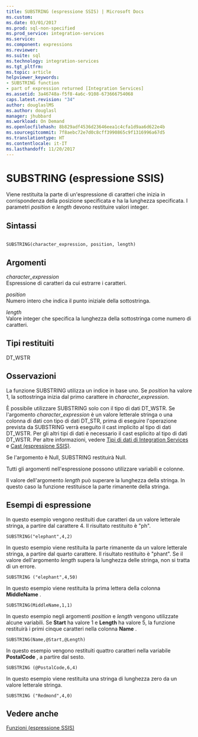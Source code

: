 ```yaml
---
title: SUBSTRING (espressione SSIS) | Microsoft Docs
ms.custom: 
ms.date: 03/01/2017
ms.prod: sql-non-specified
ms.prod_service: integration-services
ms.service: 
ms.component: expressions
ms.reviewer: 
ms.suite: sql
ms.technology: integration-services
ms.tgt_pltfrm: 
ms.topic: article
helpviewer_keywords:
- SUBSTRING function
- part of expression returned [Integration Services]
ms.assetid: 3a46748a-f5f8-4a6c-9108-673666754068
caps.latest.revision: "34"
author: douglaslMS
ms.author: douglasl
manager: jhubbard
ms.workload: On Demand
ms.openlocfilehash: 8b829adf4536d23646eea1c4cfa1d9aa6d622e4b
ms.sourcegitcommit: 7f8aebc72e7d0c8cff3990865c9f1316996a67d5
ms.translationtype: HT
ms.contentlocale: it-IT
ms.lasthandoff: 11/20/2017
---
```

# <a name="substring-ssis-expression"></a>SUBSTRING (espressione SSIS)
  Viene restituita la parte di un'espressione di caratteri che inizia in corrispondenza della posizione specificata e ha la lunghezza specificata. I parametri *position* e *length* devono restituire valori integer.  
  
## <a name="syntax"></a>Sintassi  
  
```  
  
SUBSTRING(character_expression, position, length)  
```  
  
## <a name="arguments"></a>Argomenti  
 *character_expression*  
 Espressione di caratteri da cui estrarre i caratteri.  
  
 *position*  
 Numero intero che indica il punto iniziale della sottostringa.  
  
 *length*  
 Valore integer che specifica la lunghezza della sottostringa come numero di caratteri.  
  
## <a name="result-types"></a>Tipi restituiti  
 DT_WSTR  
  
## <a name="remarks"></a>Osservazioni  
 La funzione SUBSTRING utilizza un indice in base uno. Se *position* ha valore 1, la sottostringa inizia dal primo carattere in *character_expression*.  
  
 È possibile utilizzare SUBSTRING solo con il tipo di dati DT_WSTR. Se l'argomento *character_expression* è un valore letterale stringa o una colonna di dati con tipo di dati DT_STR, prima di eseguire l'operazione prevista da SUBSTRING verrà eseguito il cast implicito al tipo di dati DT_WSTR. Per gli altri tipi di dati è necessario il cast esplicito al tipo di dati DT_WSTR. Per altre informazioni, vedere [Tipi di dati di Integration Services](../../integration-services/data-flow/integration-services-data-types.md) e [Cast &#40;espressione SSIS&#41;](../../integration-services/expressions/cast-ssis-expression.md).  
  
 Se l'argomento è Null, SUBSTRING restituirà Null.  
  
 Tutti gli argomenti nell'espressione possono utilizzare variabili e colonne.  
  
 Il valore dell'argomento *length* può superare la lunghezza della stringa. In questo caso la funzione restituisce la parte rimanente della stringa.  
  
## <a name="expression-examples"></a>Esempi di espressione  
 In questo esempio vengono restituiti due caratteri da un valore letterale stringa, a partire dal carattere 4. Il risultato restituito è "ph".  
  
```  
SUBSTRING("elephant",4,2)  
```  
  
 In questo esempio viene restituita la parte rimanente da un valore letterale stringa, a partire dal quarto carattere. Il risultato restituito è "phant". Se il valore dell'argomento *length* supera la lunghezza delle stringa, non si tratta di un errore.  
  
```  
SUBSTRING ("elephant",4,50)  
```  
  
 In questo esempio viene restituita la prima lettera della colonna **MiddleName** .  
  
```  
SUBSTRING(MiddleName,1,1)  
```  
  
 In questo esempio negli argomenti *position* e *length* vengono utilizzate alcune variabili. Se **Start** ha valore 1 e **Length** ha valore 5, la funzione restituirà i primi cinque caratteri nella colonna **Name** .  
  
```  
SUBSTRING(Name,@Start,@Length)  
```  
  
 In questo esempio vengono restituiti quattro caratteri nella variabile **PostalCode** , a partire dal sesto.  
  
```  
SUBSTRING (@PostalCode,6,4)  
```  
  
 In questo esempio viene restituita una stringa di lunghezza zero da un valore letterale stringa.  
  
```  
SUBSTRING ("Redmond",4,0)  
```  
  
## <a name="see-also"></a>Vedere anche  
 [Funzioni &#40;espressione SSIS&#41;](../../integration-services/expressions/functions-ssis-expression.md)  
  
  
